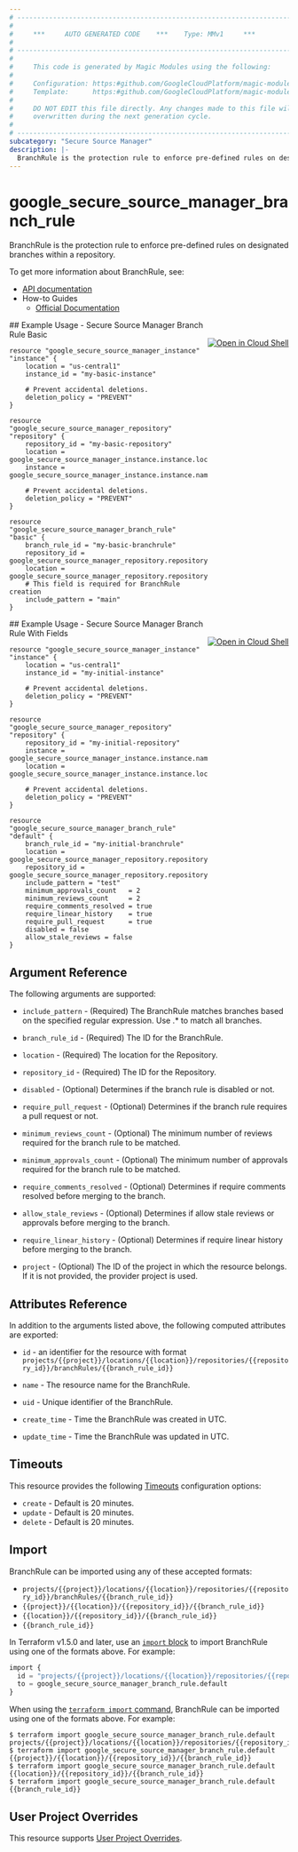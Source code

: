 ```yaml
---
# ----------------------------------------------------------------------------
#
#     ***     AUTO GENERATED CODE    ***    Type: MMv1     ***
#
# ----------------------------------------------------------------------------
#
#     This code is generated by Magic Modules using the following:
#
#     Configuration: https:#github.com/GoogleCloudPlatform/magic-modules/tree/main/mmv1/products/securesourcemanager/BranchRule.yaml
#     Template:      https:#github.com/GoogleCloudPlatform/magic-modules/tree/main/mmv1/templates/terraform/resource.html.markdown.tmpl
#
#     DO NOT EDIT this file directly. Any changes made to this file will be
#     overwritten during the next generation cycle.
#
# ----------------------------------------------------------------------------
subcategory: "Secure Source Manager"
description: |-
  BranchRule is the protection rule to enforce pre-defined rules on designated branches within a repository.
---
```


# google_secure_source_manager_branch_rule

BranchRule is the protection rule to enforce pre-defined rules on designated branches within a repository.


To get more information about BranchRule, see:

* [API documentation](https://cloud.google.com/secure-source-manager/docs/reference/rest/v1/projects.locations.repositories.branchRules)
* How-to Guides
    * [Official Documentation](https://cloud.google.com/secure-source-manager/docs/overview)

<div class = "oics-button" style="float: right; margin: 0 0 -15px">
  <a href="https://console.cloud.google.com/cloudshell/open?cloudshell_git_repo=https%3A%2F%2Fgithub.com%2Fterraform-google-modules%2Fdocs-examples.git&cloudshell_image=gcr.io%2Fcloudshell-images%2Fcloudshell%3Alatest&cloudshell_print=.%2Fmotd&cloudshell_tutorial=.%2Ftutorial.md&cloudshell_working_dir=secure_source_manager_branch_rule_basic&open_in_editor=main.tf" target="_blank">
    <img alt="Open in Cloud Shell" src="//gstatic.com/cloudssh/images/open-btn.svg" style="max-height: 44px; margin: 32px auto; max-width: 100%;">
  </a>
</div>
## Example Usage - Secure Source Manager Branch Rule Basic


```hcl
resource "google_secure_source_manager_instance" "instance" {
    location = "us-central1"
    instance_id = "my-basic-instance"
    
    # Prevent accidental deletions.
    deletion_policy = "PREVENT"
}

resource "google_secure_source_manager_repository" "repository" {
    repository_id = "my-basic-repository"
    location = google_secure_source_manager_instance.instance.location
    instance = google_secure_source_manager_instance.instance.name

    # Prevent accidental deletions.
    deletion_policy = "PREVENT"
}

resource "google_secure_source_manager_branch_rule" "basic" {
    branch_rule_id = "my-basic-branchrule"
    repository_id = google_secure_source_manager_repository.repository.repository_id
    location = google_secure_source_manager_repository.repository.location
    # This field is required for BranchRule creation
    include_pattern = "main"
}
```
<div class = "oics-button" style="float: right; margin: 0 0 -15px">
  <a href="https://console.cloud.google.com/cloudshell/open?cloudshell_git_repo=https%3A%2F%2Fgithub.com%2Fterraform-google-modules%2Fdocs-examples.git&cloudshell_image=gcr.io%2Fcloudshell-images%2Fcloudshell%3Alatest&cloudshell_print=.%2Fmotd&cloudshell_tutorial=.%2Ftutorial.md&cloudshell_working_dir=secure_source_manager_branch_rule_with_fields&open_in_editor=main.tf" target="_blank">
    <img alt="Open in Cloud Shell" src="//gstatic.com/cloudssh/images/open-btn.svg" style="max-height: 44px; margin: 32px auto; max-width: 100%;">
  </a>
</div>
## Example Usage - Secure Source Manager Branch Rule With Fields


```hcl
resource "google_secure_source_manager_instance" "instance" {
    location = "us-central1"
    instance_id = "my-initial-instance"

    # Prevent accidental deletions.
    deletion_policy = "PREVENT"
}

resource "google_secure_source_manager_repository" "repository" {
    repository_id = "my-initial-repository"
    instance = google_secure_source_manager_instance.instance.name
    location = google_secure_source_manager_instance.instance.location

    # Prevent accidental deletions.
    deletion_policy = "PREVENT"
}

resource "google_secure_source_manager_branch_rule" "default" {
    branch_rule_id = "my-initial-branchrule"
    location = google_secure_source_manager_repository.repository.location
    repository_id = google_secure_source_manager_repository.repository.repository_id
    include_pattern = "test"
    minimum_approvals_count   = 2
    minimum_reviews_count     = 2
    require_comments_resolved = true
    require_linear_history    = true
    require_pull_request      = true
    disabled = false
    allow_stale_reviews = false
}
```

## Argument Reference

The following arguments are supported:


* `include_pattern` -
  (Required)
  The BranchRule matches branches based on the specified regular expression. Use .* to match all branches.

* `branch_rule_id` -
  (Required)
  The ID for the BranchRule.

* `location` -
  (Required)
  The location for the Repository.

* `repository_id` -
  (Required)
  The ID for the Repository.


* `disabled` -
  (Optional)
  Determines if the branch rule is disabled or not.

* `require_pull_request` -
  (Optional)
  Determines if the branch rule requires a pull request or not.

* `minimum_reviews_count` -
  (Optional)
  The minimum number of reviews required for the branch rule to be matched.

* `minimum_approvals_count` -
  (Optional)
  The minimum number of approvals required for the branch rule to be matched.

* `require_comments_resolved` -
  (Optional)
  Determines if require comments resolved before merging to the branch.

* `allow_stale_reviews` -
  (Optional)
  Determines if allow stale reviews or approvals before merging to the branch.

* `require_linear_history` -
  (Optional)
  Determines if require linear history before merging to the branch.

* `project` - (Optional) The ID of the project in which the resource belongs.
    If it is not provided, the provider project is used.



## Attributes Reference

In addition to the arguments listed above, the following computed attributes are exported:

* `id` - an identifier for the resource with format `projects/{{project}}/locations/{{location}}/repositories/{{repository_id}}/branchRules/{{branch_rule_id}}`

* `name` -
  The resource name for the BranchRule.

* `uid` -
  Unique identifier of the BranchRule.

* `create_time` -
  Time the BranchRule was created in UTC.

* `update_time` -
  Time the BranchRule was updated in UTC.


## Timeouts

This resource provides the following
[Timeouts](https://developer.hashicorp.com/terraform/plugin/sdkv2/resources/retries-and-customizable-timeouts) configuration options:

- `create` - Default is 20 minutes.
- `update` - Default is 20 minutes.
- `delete` - Default is 20 minutes.

## Import


BranchRule can be imported using any of these accepted formats:

* `projects/{{project}}/locations/{{location}}/repositories/{{repository_id}}/branchRules/{{branch_rule_id}}`
* `{{project}}/{{location}}/{{repository_id}}/{{branch_rule_id}}`
* `{{location}}/{{repository_id}}/{{branch_rule_id}}`
* `{{branch_rule_id}}`


In Terraform v1.5.0 and later, use an [`import` block](https://developer.hashicorp.com/terraform/language/import) to import BranchRule using one of the formats above. For example:

```tf
import {
  id = "projects/{{project}}/locations/{{location}}/repositories/{{repository_id}}/branchRules/{{branch_rule_id}}"
  to = google_secure_source_manager_branch_rule.default
}
```

When using the [`terraform import` command](https://developer.hashicorp.com/terraform/cli/commands/import), BranchRule can be imported using one of the formats above. For example:

```
$ terraform import google_secure_source_manager_branch_rule.default projects/{{project}}/locations/{{location}}/repositories/{{repository_id}}/branchRules/{{branch_rule_id}}
$ terraform import google_secure_source_manager_branch_rule.default {{project}}/{{location}}/{{repository_id}}/{{branch_rule_id}}
$ terraform import google_secure_source_manager_branch_rule.default {{location}}/{{repository_id}}/{{branch_rule_id}}
$ terraform import google_secure_source_manager_branch_rule.default {{branch_rule_id}}
```

## User Project Overrides

This resource supports [User Project Overrides](https://registry.terraform.io/providers/hashicorp/google/latest/docs/guides/provider_reference#user_project_override).
